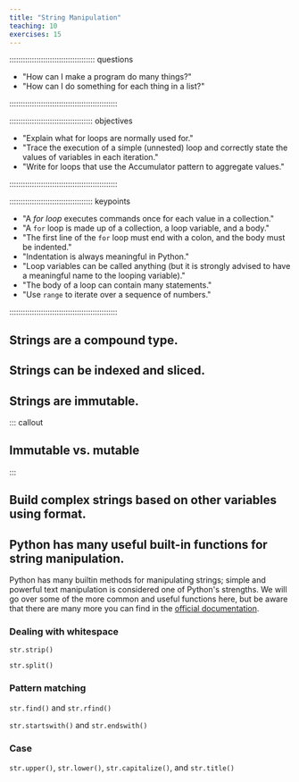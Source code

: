 ```yaml
---
title: "String Manipulation"
teaching: 10
exercises: 15
---
```


:::::::::::::::::::::::::::::::::::::: questions 

- "How can I make a program do many things?"
- "How can I do something for each thing in a list?"

::::::::::::::::::::::::::::::::::::::::::::::::

::::::::::::::::::::::::::::::::::::: objectives

- "Explain what for loops are normally used for."
- "Trace the execution of a simple (unnested) loop and correctly state the values of variables in each iteration."
- "Write for loops that use the Accumulator pattern to aggregate values."

::::::::::::::::::::::::::::::::::::::::::::::::

::::::::::::::::::::::::::::::::::::: keypoints

- "A *for loop* executes commands once for each value in a collection."
- "A `for` loop is made up of a collection, a loop variable, and a body."
- "The first line of the `for` loop must end with a colon, and the body must be indented."
- "Indentation is always meaningful in Python."
- "Loop variables can be called anything (but it is strongly advised to have a meaningful name to the looping variable)."
- "The body of a loop can contain many statements."
- "Use `range` to iterate over a sequence of numbers."

::::::::::::::::::::::::::::::::::::::::::::::::

## Strings are a compound type.

## Strings can be indexed and sliced.

## Strings are immutable.

::: callout
## Immutable vs. mutable

:::

## Build complex strings based on other variables using format.

## Python has many useful built-in functions for string manipulation.

Python has many builtin methods for manipulating strings; simple and powerful text manipulation is considered one of Python's strengths.
We will go over some of the more common and useful functions here, but be aware that there are many more you can find in the [official documentation](https://docs.python.org/3/library/string.html).

### Dealing with whitespace

`str.strip()`

`str.split()`

### Pattern matching

`str.find()` and `str.rfind()`

`str.startswith()` and `str.endswith()`

### Case

`str.upper()`, `str.lower()`, `str.capitalize()`, and `str.title()`